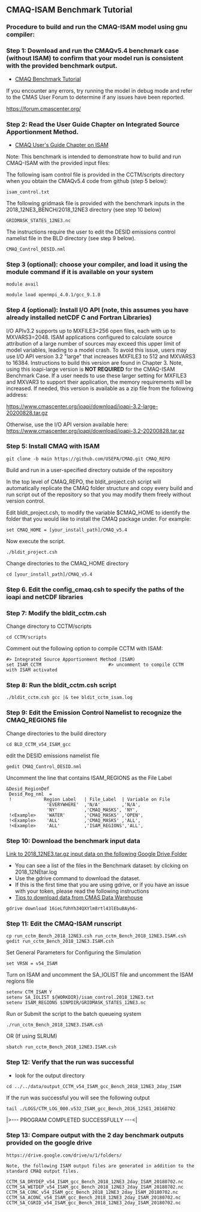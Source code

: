 ## CMAQ-ISAM Benchmark Tutorial ## 

### Procedure to build and run the CMAQ-ISAM model using gnu compiler: ###

### Step 1: Download and run the CMAQv5.4 benchmark case (without ISAM) to confirm that your model run is consistent with the provided benchmark output.
- [CMAQ Benchmark Tutorial](CMAQ_UG_tutorial_benchmark.md)

If you encounter any errors, try running the model in debug mode and refer to the CMAS User Forum to determine if any issues have been reported.

https://forum.cmascenter.org/

### Step 2: Read the User Guide Chapter on Integrated Source Apportionment Method.
- [CMAQ User's Guide Chapter on ISAM](../CMAQ_UG_ch11_ISAM.md)

Note: This benchmark is intended to demonstrate how to build and run CMAQ-ISAM with the provided input files:

The following isam control file is provided in the CCTM/scripts directory when you obtain the CMAQv5.4 code from github (step 5 below):

```
isam_control.txt
```

The following gridmask file is provided with the benchmark inputs in the 2018_12NE3_BENCH/2018_12NE3 directory (see step 10 below)

```
GRIDMASK_STATES_12NE3.nc
```

The instructions require the user to edit the DESID emissions control namelist file in the BLD directory (see step 9 below).

```
CMAQ_Control_DESID.nml
```


### Step 3 (optional): choose your compiler, and load it using the module command if it is available on your system

```
module avail
```

```
module load openmpi_4.0.1/gcc_9.1.0 
```

### Step 4 (optional): Install I/O API (note, this assumes you have already installed netCDF C and Fortran Libraries)

I/O APIv3.2 supports up to MXFILE3=256 open files, each with up to MXVARS3=2048. ISAM applications configured to calculate source attribution of a large number of sources may exceed this upper limit of model variables, leading to a model crash. To avoid this issue, users may use I/O API version 3.2 "large" that increases MXFILE3 to 512 and MXVARS3 to 16384. Instructions to build this version are found in Chapter 3. Note, using this ioapi-large version is <b>NOT REQUIRED</b> for the CMAQ-ISAM Benchmark Case. If a user needs to use these larger setting for MXFILE3 and MXVAR3 to support their application, the memory requirements will be increased. If needed, this version is available as a zip file from the following address:

https://www.cmascenter.org/ioapi/download/ioapi-3.2-large-20200828.tar.gz

Otherwise, use the I/O API version available here:
https://www.cmascenter.org/ioapi/download/ioapi-3.2-20200828.tar.gz

### Step 5: Install CMAQ with ISAM

```
git clone -b main https://github.com/USEPA/CMAQ.git CMAQ_REPO
```

Build and run in a user-specified directory outside of the repository

In the top level of CMAQ_REPO, the bldit_project.csh script will automatically replicate the CMAQ folder structure and copy every build and run script out of the repository so that you may modify them freely without version control.

Edit bldit_project.csh, to modify the variable $CMAQ_HOME to identify the folder that you would like to install the CMAQ package under. For example:

```
set CMAQ_HOME = [your_install_path]/CMAQ_v5.4
```

Now execute the script.

```
./bldit_project.csh
```

Change directories to the CMAQ_HOME directory

```
cd [your_install_path]/CMAQ_v5.4
```


### Step 6. Edit the config_cmaq.csh to specify the paths of the ioapi and netCDF libraries

### Step 7: Modify the bldit_cctm.csh 

Change directory to CCTM/scripts

```
cd CCTM/scripts
```

Comment out the following option to compile CCTM with ISAM:

```
#> Integrated Source Apportionment Method (ISAM)
set ISAM_CCTM                         #> uncomment to compile CCTM with ISAM activated
```

### Step 8: Run the bldit_cctm.csh script
```
./bldit_cctm.csh gcc |& tee bldit_cctm_isam.log
```

### Step 9: Edit the Emission Control Namelist to recognize the CMAQ_REGIONS file 

Change directories to the build directory
```
cd BLD_CCTM_v54_ISAM_gcc
```

edit the DESID emissions namelist file

```
gedit CMAQ_Control_DESID.nml
```

Uncomment the line that contains ISAM_REGIONS as the File Label

```
&Desid_RegionDef
 Desid_Reg_nml  =
 !            Region Label   | File_Label  | Variable on File
               'EVERYWHERE'  ,'N/A'        ,'N/A',
               'NY'          ,'CMAQ_MASKS', 'NY',
 !<Example>    'WATER'       ,'CMAQ_MASKS' ,'OPEN',
 !<Example>    'ALL'         ,'CMAQ_MASKS' ,'ALL',
 !<Example>    'ALL'         ,'ISAM_REGIONS','ALL',
```
  
### Step 10: Download the benchmark input data

[Link to 2018_12NE3.tar.gz input data on the following Google Drive Folder](https://drive.google.com/drive/u/1/folders/1AFUB-4kzIXXoZr4hOHNBqRvy9JQ9_MDp)

  - You can see a list of the files in the Benchmark dataset: by clicking on 2018_12NEtar.log
  - Use the gdrive command to download the dataset.
  - If this is the first time that you are using gdrive, or if you have an issue with your token, please read the following instructions
  - [Tips to download data from CMAS Data Warehouse](https://docs.google.com/document/d/1e7B94zFkbKygVWfrhGwEZL51jF4fGXGXZbvi6KzXYQ4)
  
  
  ```
  gdrive download 16ieLfUhYh34QXYlm8rtl43lEbuBAyh6-
  ```
  
    
### Step 11: Edit the CMAQ-ISAM runscript

```
cp run_cctm_Bench_2018_12NE3.csh run_cctm_Bench_2018_12NE3.ISAM.csh
gedit run_cctm_Bench_2018_12NE3.ISAM.csh
```

Set General Parameters for Configuring the Simulation

```
set VRSN = v54_ISAM
```


Turn on ISAM and uncomment the SA_IOLIST file and uncomment the ISAM regions file

```
setenv CTM_ISAM Y
setenv SA_IOLIST ${WORKDIR}/isam_control.2018_12NE3.txt
setenv ISAM_REGIONS $INPDIR/GRIDMASK_STATES_12NE3.nc
```
   
Run or Submit the script to the batch queueing system

```
./run_cctm_Bench_2018_12NE3.ISAM.csh
```

OR (If using SLRUM)

```
sbatch run_cctm_Bench_2018_12NE3.ISAM.csh
```

### Step 12: Verify that the run was successful
   - look for the output directory
   
   ```
   cd ../../data/output_CCTM_v54_ISAM_gcc_Bench_2018_12NE3_2day_ISAM
   ```
   If the run was successful you will see the following output
   
   ```
   tail ./LOGS/CTM_LOG_000.v532_ISAM_gcc_Bench_2016_12SE1_20160702
   ```
   |>---   PROGRAM COMPLETED SUCCESSFULLY   ---<|

### Step 13: Compare output with the 2 day benchmark outputs provided on the google drive


    https://drive.google.com/drive/u/1/folders/

    Note, the following ISAM output files are generated in addition to the standard CMAQ output files.

```
CCTM_SA_DRYDEP_v54_ISAM_gcc_Bench_2018_12NE3_2day_ISAM_20180702.nc
CCTM_SA_WETDEP_v54_ISAM_gcc_Bench_2018_12NE3_2day_ISAM_20180702.nc
CCTM_SA_CONC_v54_ISAM_gcc_Bench_2018_12NE3_2day_ISAM_20180702.nc
CCTM_SA_ACONC_v54_ISAM_gcc_Bench_2018_12NE3_2day_ISAM_20180702.nc
CCTM_SA_CGRID_v54_ISAM_gcc_Bench_2018_12NE3_2day_ISAM_20180702.nc
```

